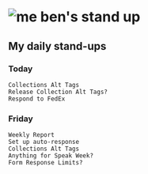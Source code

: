 # ![me](https://avatars2.githubusercontent.com/u/5232044?s=50&v=4) ben's stand up

## My daily stand-ups

### Today

    Collections Alt Tags
    Release Collection Alt Tags?
    Respond to FedEx

### Friday
    
    Weekly Report
    Set up auto-response
    Collections Alt Tags
    Anything for Speak Week?
    Form Response Limits?

